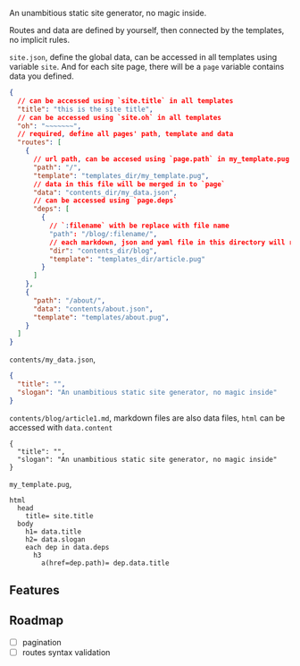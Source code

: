 An unambitious static site generator, no magic inside.


Routes and data are defined by yourself, then connected by the templates, no implicit rules.


`site.json`, define the global data, can be accessed in all templates using variable `site`.
And for each site page, there will be a `page` variable contains data you defined.
``` json
{
  // can be accessed using `site.title` in all templates
  "title": "this is the site title",
  // can be accessed using `site.oh` in all templates
  "oh": "~~~~~~~",
  // required, define all pages' path, template and data
  "routes": [
    {
      // url path, can be accesed using `page.path` in my_template.pug
      "path": "/",
      "template": "templates_dir/my_template.pug",
      // data in this file will be merged in to `page`
      "data": "contents_dir/my_data.json",
      // can be accessed using `page.deps`
      "deps": [
        {
          // `:filename` with be replace with file name
          "path": "/blog/:filename/",
          // each markdown, json and yaml file in this directory will render a page
          "dir": "contents_dir/blog",
          "template": "templates_dir/article.pug"
        }
      ]
    },
    {
      "path": "/about/",
      "data": "contents/about.json",
      "template": "templates/about.pug",
    }
  ]
}
```

`contents/my_data.json`, 
``` json
{
  "title": "",
  "slogan": "An unambitious static site generator, no magic inside"
}
```

`contents/blog/article1.md`, markdown files are also data files, `html` can be accessed with `data.content`
```
{
  "title": "",
  "slogan": "An unambitious static site generator, no magic inside"
}
```

`my_template.pug`,
``` pug
html
  head
    title= site.title
  body
    h1= data.title
    h2= data.slogan
    each dep in data.deps
      h3
        a(href=dep.path)= dep.data.title
```

## Features

## Roadmap
- [ ] pagination
- [ ] routes syntax validation
